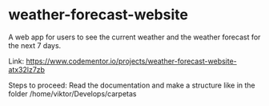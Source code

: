 # weather-forecast-website

A web app for users to see the current weather and the weather forecast for the next 7 days.

Link:
https://www.codementor.io/projects/weather-forecast-website-atx32lz7zb

Steps to proceed:
Read the documentation and make a structure like in the folder /home/viktor/Develops/carpetas
